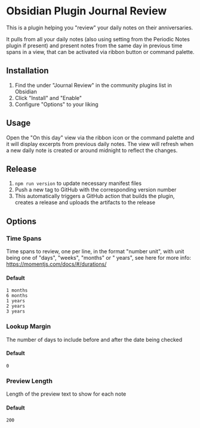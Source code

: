 # Obsidian Plugin Journal Review

This is a plugin helping you "review" your daily notes on their anniversaries.

It pulls from all your daily notes (also using setting from the Periodic Notes plugin if present) and present notes from
the same day in previous time spans in a view, that can be activated via ribbon button or command palette.

## Installation

1. Find the under "Journal Review" in the community plugins list in Obsidian
2. Click "Install" and "Enable"
3. Configure "Options" to your liking

## Usage

Open the "On this day" view via the ribbon icon or the command palette and it will display excerpts from previous daily notes.
The view will refresh when a new daily note is created or around midnight to reflect the changes.

## Release

1. `npm run version` to update necessary manifest files
2. Push a new tag to GitHub with the corresponding version number
3. This automatically triggers a GitHub action that builds the plugin, creates a release and uploads the artifacts to the release

## Options

### Time Spans

Time spans to review, one per line, in the format "number unit", with unit being one of "days", "weeks", "months" or "
years", see here for more info: https://momentjs.com/docs/#/durations/

#### Default

```
1 months
6 months
1 years
2 years
3 years
```

### Lookup Margin

The number of days to include before and after the date being checked

#### Default

`0`

### Preview Length

Length of the preview text to show for each note

#### Default

`200`

